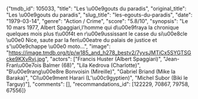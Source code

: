 {"tmdb_id": 105033, "title": "Les \u00e9gouts du paradis", "original_title": "Les \u00e9gouts du paradis", "slug_title": "les-egouts-du-paradis", "date": "1979-03-14", "genre": "Action / Crime", "score": "5.8/10", "synopsis": "Le 10 mars 1977, Albert Spaggiari,l'homme qui d\u00e9fraya la chronique quelques mois plus t\u00f4t en r\u00e9ussissant le casse du si\u00e8cle \u00e0 Nice, saute par la fen\u00eatre du palais de justice et s'\u00e9chappe \u00e0 moto...", "image": "https://image.tmdb.org/t/p/w185_and_h278_bestv2/7yvsJMTiCx5SYGTSGcke9KXvRvj.jpg", "actors": ["Francis Huster (Albert Spaggiari)", "Jean-Fran\u00e7ois Balmer (68)", "Lila Kedrova (Charlotte)", "B\u00e9rang\u00e8re Bonvoisin (Mireille)", "Gabriel Briand (Mike la Baraka)", "Cl\u00e9ment Harari (L'\u00c9gyptien)", "Michel Subor (Biki le Targuy)"], "comments": [], "recommandations_id": [122229, 70867, 79758, 67556]}